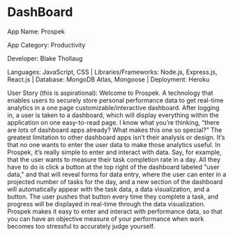 # DashBoard
App Name: Prospek

App Category: Productivity

Developer: Blake Thollaug

Languages: JavaScript, CSS | Libraries/Frameworks: Node.js, Express.js, React.js | Database: MongoDB Atlas, Mongoose | Deployment: Heroku

User Story (this is aspirational): Welcome to Prospek. A technology that enables users to securely store personal performance data to get real-time analytics in a one page customizable/interactive dashboard. After logging in, a user is taken to a dashboard, which will display everything within the application on one easy-to-read page. I know what you’re thinking, “there are lots of dashboard apps already? What makes this one so special?” The greatest limitation to other dashboard apps isn’t their analysis or design. It’s that no one wants to enter the user data to make those analytics useful. In Prospek, it’s really simple to enter and interact with data. Say, for example, that the user wants to measure their task completion rate in a day. All they have to do is click a button at the top right of the dashboard labeled "user data," and that will reveal forms for data entry, where the user can enter in a projected number of tasks for the day, and a new section of the dashboard will automatically appear with the task data, a data visualization, and a button. The user pushes that button every time they complete a task, and progress will be displayed in real-time through the data visualization. Prospek makes it easy to enter and interact with performance data, so that you can have an objective measure of your performance when work becomes too stressful to accurately judge yourself.

